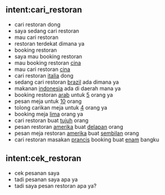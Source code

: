 ## intent:cari_restoran
- cari restoran dong
- saya sedang cari restoran
- mau cari restoran
- restoran terdekat dimana ya
- booking restoran
- saya mau booking restoran
- mau booking restoran [cina](cuisine)
- mau cari restoran [cina](cuisine)
- cari restoran [italia](cuisine) dong
- sedang cari restoran [brazil](cuisine) ada dimana ya
- makanan [indonesia](cuisine) ada di daerah mana ya
- booking restoran [arab](cuisine) untuk [5](num_people) orang ya
- pesan meja untuk [10](num_people) orang
- tolong carikan meja untuk [4](num_people) orang ya
- booking meja [lima](num_people:5) orang ya
- cari restoran buat [tujuh](num_people:7) orang
- pesan restoran [amerika](cuisine) buat [delapan](num_people:8) orang
- pesan meja restoran [amerika](cuisine) buat [sembilan](num_people:9) orang
- cari restoran masakan [prancis](cuisine) booking buat [enam](num_people:6) bangku

## intent:cek_restoran
- cek pesanan saya
- tadi pesanan saya apa ya
- tadi saya pesan restoran apa ya?
